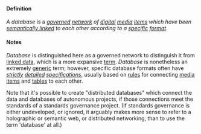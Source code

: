 #### Definition

*A database* is a *[governed](https://github.com/gcassel/Modular-Organizing-Terminology/blob/master/terms/govern.md) [network](https://github.com/gcassel/Modular-Organization-Terminology/blob/master/terms/network.md) of [digital](https://github.com/gcassel/Modular-Organization-Terminology/blob/master/terms/digital.md) [media](https://github.com/gcassel/Modular-Organization-Terminology/blob/master/terms/media.md) [items](https://github.com/gcassel/Modular-Organization-Terminology/blob/master/terms/item.md) which have been [semantically linked](https://github.com/gcassel/Modular-Organization-Terminology/blob/master/terms/semantic-link.md) to each other according to a [specific](https://github.com/gcassel/Modular-Organization-Terminology/blob/master/terms/specific.md) [format](https://github.com/gcassel/Modular-Organization-Terminology/blob/master/terms/format.md)*.  
		
#### Notes

*Database* is distinguished here as a governed network to distinguish it from [linked data](https://github.com/gcassel/Modular-Organizing-Terminology/blob/master/terms/linked-data.md), which is a more expansive [term](https://github.com/gcassel/Modular-Organizing-Terminology/blob/master/terms/term.md).  *Database* is nonetheless an extremely [generic](https://github.com/gcassel/Modular-Organization-Terminology/blob/master/terms/generic.md) term; however, specific database formats often have *[strictly](https://github.com/gcassel/Modular-Organization-Terminology/blob/master/terms/strict.md) [detailed](https://github.com/gcassel/Modular-Organization-Terminology/blob/master/terms/detail.md) [specifications](https://github.com/gcassel/Modular-Organization-Terminology/blob/master/terms/specification.md)*, usually based on [rules](https://github.com/gcassel/Modular-Organizing-Terminology/blob/master/terms/rule.md) for connecting [media items](https://github.com/gcassel/Modular-Organizing-Terminology/blob/master/terms/media-item.md) and [tables](https://github.com/gcassel/Modular-Organizing-Terminology/blob/master/terms/table.md) to each other.

Note that it's possible to create "distributed databases" which connect the data and databases of autonomous projects, if those connections meet the standards of a standards governance project.  (If standards governance is either undeveloped, or ignored, it arguably makes more sense to refer to a holographic or semantic web, or distributed networking, than to use the term 'database' at all.)
